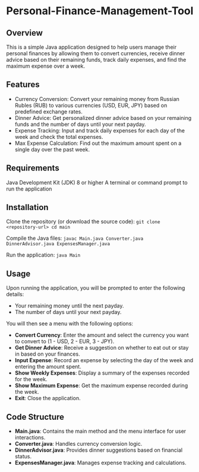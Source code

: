 # Personal-Finance-Management-Tool

## Overview
This is a simple Java application designed to help users manage their personal finances by allowing them to convert currencies, receive dinner advice based on their remaining funds, track daily expenses, and find the maximum expense over a week.

## Features
* Currency Conversion: Convert your remaining money from Russian Rubles (RUB) to various currencies (USD, EUR, JPY) based on predefined exchange rates.
* Dinner Advice: Get personalized dinner advice based on your remaining funds and the number of days until your next payday.
* Expense Tracking: Input and track daily expenses for each day of the week and check the total expenses.
* Max Expense Calculation: Find out the maximum amount spent on a single day over the past week.

## Requirements
Java Development Kit (JDK) 8 or higher
A terminal or command prompt to run the application

## Installation
Clone the repository (or download the source code):
`git clone <repository-url>
cd main`

Compile the Java files:
`javac Main.java Converter.java DinnerAdvisor.java ExpensesManager.java`

Run the application:
 `java Main`

## Usage

Upon running the application, you will be prompted to enter the following details:

* Your remaining money until the next payday.
* The number of days until your next payday.

You will then see a menu with the following options:

- **Convert Currency**: Enter the amount and select the currency you want to convert to (1 - USD, 2 - EUR, 3 - JPY).
- **Get Dinner Advice**: Receive a suggestion on whether to eat out or stay in based on your finances.
- **Input Expense**: Record an expense by selecting the day of the week and entering the amount spent.
- **Show Weekly Expenses**: Display a summary of the expenses recorded for the week.
- **Show Maximum Expense**: Get the maximum expense recorded during the week.
- **Exit**: Close the application.

## Code Structure

- **Main.java**: Contains the main method and the menu interface for user interactions.
- **Converter.java**: Handles currency conversion logic.
- **DinnerAdvisor.java**: Provides dinner suggestions based on financial status.
- **ExpensesManager.java**: Manages expense tracking and calculations.
